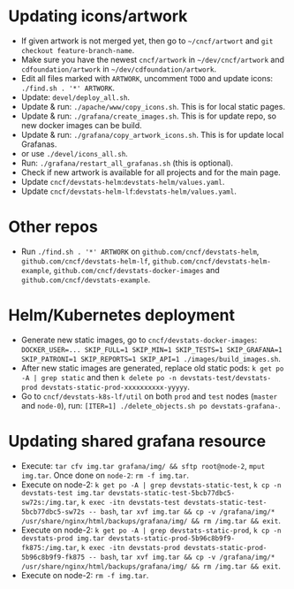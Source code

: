 # Updating icons/artwork

- If given artwork is not merged yet, then go to `~/cncf/artwort` and `git checkout feature-branch-name`.
- Make sure you have the newest `cncf/artwork` in `~/dev/cncf/artwork` and `cdfoundation/artwork` in `~/dev/cdfoundation/artwork`.
- Edit all files marked with `ARTWORK`, uncomment `TODO` and update icons: `./find.sh . '*' ARTWORK`.
- Update: `devel/deploy_all.sh`.
- Update & run: `./apache/www/copy_icons.sh`. This is for local static pages.
- Update & run: `./grafana/create_images.sh`. This is for update repo, so new docker images can be build.
- Update & run: `./grafana/copy_artwork_icons.sh`. This is for update local Grafanas.
- or use `./devel/icons_all.sh`.
- Run: `./grafana/restart_all_grafanas.sh` (this is optional).
- Check if new artwork is available for all projects and for the main page.
- Update `cncf/devstats-helm`:`devstats-helm/values.yaml`.
- Update `cncf/devstats-helm-lf`:`devstats-helm/values.yaml`.


# Other repos

- Run `./find.sh . '*' ARTWORK` on `github.com/cncf/devstats-helm`, `github.com/cncf/devstats-helm-lf`, `github.com/cncf/devstats-helm-example`, `github.com/cncf/devstats-docker-images` and `github.com/cncf/devstats-example`.


# Helm/Kubernetes deployment

- Generate new static images, go to `cncf/devstats-docker-images`: `DOCKER_USER=... SKIP_FULL=1 SKIP_MIN=1 SKIP_TESTS=1 SKIP_GRAFANA=1 SKIP_PATRONI=1 SKIP_REPORTS=1 SKIP_API=1 ./images/build_images.sh`.
- After new static images are generated, replace old static pods: `k get po -A | grep static` and then `k delete po -n devstats-test/devstats-prod devstats-static-prod-xxxxxxxxxx-yyyyy`.
- Go to `cncf/devstats-k8s-lf/util` on both `prod` and `test` nodes (`master` and `node-0`), run: `[ITER=1] ./delete_objects.sh po devstats-grafana-`.


# Updating shared grafana resource

- Execute: `tar cfv img.tar grafana/img/ && sftp root@node-2`, `mput img.tar`. Once done on `node-2`: `rm -f img.tar`.
- Execute on node-2: `k get po -A | grep devstats-static-test`, `k cp -n devstats-test img.tar devstats-static-test-5bcb77dbc5-sw72s:/img.tar`, `k exec -itn devstats-test devstats-static-test-5bcb77dbc5-sw72s -- bash`, `tar xvf img.tar && cp -v /grafana/img/* /usr/share/nginx/html/backups/grafana/img/ && rm /img.tar && exit`.
- Execute on node-2: `k get po -A | grep devstats-static-prod`, `k cp -n devstats-prod img.tar devstats-static-prod-5b96c8b9f9-fk875:/img.tar`, `k exec -itn devstats-prod devstats-static-prod-5b96c8b9f9-fk875 -- bash`, `tar xvf img.tar && cp -v /grafana/img/* /usr/share/nginx/html/backups/grafana/img/ && rm /img.tar && exit`.
- Execute on node-2: `rm -f img.tar`.
